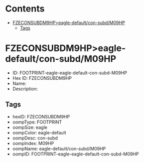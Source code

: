 



Contents
========

* [FZECONSUBDM9HP>eagle-default/con-subd/M09HP](#fzeconsubdm9hpeagle-defaultcon-subdm09hp)
	* [Tags](#tags)

# FZECONSUBDM9HP>eagle-default/con-subd/M09HP

- ID: FOOTPRINT-eagle-eagle-default-con-subd-M09HP
- Hex ID: FZECONSUBDM9HP
- Name: 
- Description: 

## Tags

- hexID: FZECONSUBDM9HP
- oompType: FOOTPRINT
- oompSize: eagle
- oompColor: eagle-default
- oompDesc: con-subd
- oompIndex: M09HP
- oompName: eagle-default/con-subd/M09HP
- oompID: FOOTPRINT-eagle-eagle-default-con-subd-M09HP
